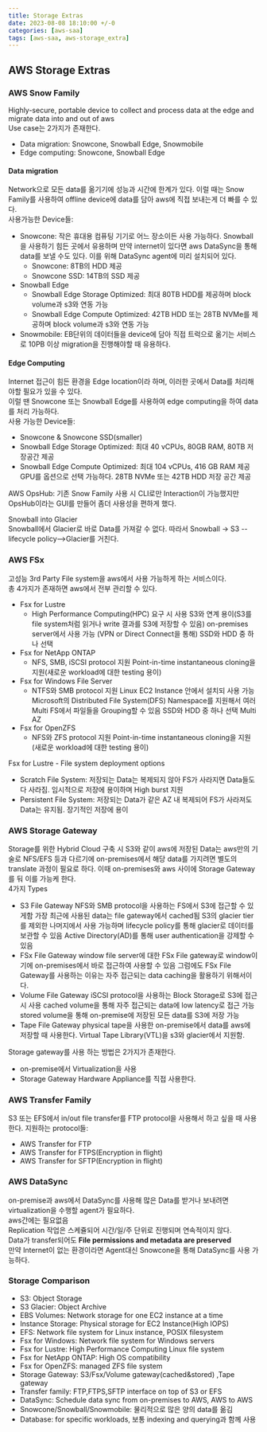 ```yaml
---
title: Storage Extras
date: 2023-08-08 18:10:00 +/-0
categories: [aws-saa]
tags: [aws-saa, aws-storage_extra]
---
```


## AWS Storage Extras

### AWS Snow Family

Highly-secure, portable device to collect and process data at the edge and migrate data into and out of aws  
Use case는 2가지가 존재한다.

- Data migration: Snowcone, Snowball Edge, Snowmobile
- Edge computing: Snowcone, Snowball Edge

#### Data migration

Network으로 모든 data를 옮기기에 성능과 시간에 한계가 있다. 이럴 때는 Snow Family를 사용하여 offline device에 data를 담아 aws에 직접 보내는게 더 빠를 수 있다.  
사용가능한 Device들:

- Snowcone: 작은 휴대용 컴퓨팅 기기로 어느 장소이든 사용 가능하다. Snowball을 사용하기 힘든 곳에서 유용하며 만약 internet이 있다면 aws DataSync을 통해 data를 보낼 수도 있다. 이를 위해 DataSync agent에 미리 설치되어 있다.
  - Snowcone: 8TB의 HDD 제공
  - Snowcone SSD: 14TB의 SSD 제공
- Snowball Edge
  - Snowball Edge Storage Optimized: 최대 80TB HDD를 제공하며 block volume과 s3와 연동 가능
  - Snowball Edge Compute Optimized: 42TB HDD 또는 28TB NVMe를 제공하며 block volume과 s3와 연동 가능
- Snowmobile: EB단위의 데이터들을 device에 담아 직접 트럭으로 옮기는 서비스로 10PB 이상 migration을 진행해야할 때 유용하다.

#### Edge Computing

Internet 접근이 힘든 환경을 Edge location이라 하며, 이러한 곳에서 Data를 처리해야할 필요가 있을 수 있다.  
이럴 땐 Snowcone 또는 Snowball Edge를 사용하여 edge computing을 하여 data를 처리 가능하다.  
사용 가능한 Device들:

- Snowcone & Snowcone SSD(smaller)
- Snowball Edge Storage Optimized: 최대 40 vCPUs, 80GB RAM, 80TB 저장공간 제공
- Snowball Edge Compute Optimized: 최대 104 vCPUs, 416 GB RAM 제공 GPU를 옵션으로 선택 가능하다. 28TB NVMe 또는 42TB HDD 저장 공간 제공

AWS OpsHub: 기존 Snow Family 사용 시 CLI로만 Interaction이 가능했지만 OpsHub이라는 GUI를 만들어 좀더 사용성을 편하게 했다.

Snowball into Glacier  
Snowball에서 Glacier로 바로 Data를 가져갈 수 없다. 따라서 Snowball -> S3 --lifecycle policy-->Glacier를 거친다.

### AWS FSx

고성능 3rd Party File system을 aws에서 사용 가능하게 하는 서비스이다.  
총 4가지가 존재하면 aws에서 전부 관리할 수 있다.

- Fsx for Lustre
  - High Performance Computing(HPC) 요구 시 사용
    S3와 연계 용이(S3를 file system처럼 읽거나 write 결과를 S3에 저장할 수 있음)
    on-premises server에서 사용 가능 (VPN or Direct Connect을 통해)
    SSD와 HDD 중 하나 선택
- Fsx for NetApp ONTAP
  - NFS, SMB, iSCSI protocol 지원
    Point-in-time instantaneous cloning을 지원(새로운 workload에 대한 testing 용이)
- Fsx for Windows File Server
  - NTFS와 SMB protocol 지원
    Linux EC2 Instance 안에서 설치되 사용 가능
    Microsoft의 Distributed File System(DFS) Namespace를 지원해서 여러 Multi FS에서 파일들을 Grouping할 수 있음
    SSD와 HDD 중 하나 선택
    Multi AZ
- Fsx for OpenZFS
  - NFS와 ZFS protocol 지원
    Point-in-time instantaneous cloning을 지원(새로운 workload에 대한 testing 용이)

Fsx for Lustre - File system deployment options

- Scratch File System: 저장되는 Data는 복제되지 않아 FS가 사라지면 Data들도 다 사라짐. 임시적으로 저장에 용이하며 High burst 지원
- Persistent File System: 저장되는 Data가 같은 AZ 내 복제되어 FS가 사라져도 Data는 유지됨. 장기적인 저장에 용이

### AWS Storage Gateway

Storage를 위한 Hybrid Cloud 구축 시 S3와 같이 aws에 저장된 Data는 aws만의 기술로 NFS/EFS 등과 다르기에 on-premises에서 해당 data를 가지려면 별도의 translate 과정이 필요로 하다. 이때 on-premises와 aws 사이에 Storage Gateway를 둬 이를 가능케 한다.  
4가지 Types

- S3 File Gateway
  NFS와 SMB protocol을 사용하는 FS에서 S3에 접근할 수 있게함
  가장 최근에 사용된 data는 file gateway에서 cached됨
  S3의 glacier tier를 제외한 나머지에서 사용 가능하며 lifecycle policy를 통해 glacier로 데이터를 보관할 수 있음
  Active Directory(AD)를 통해 user authentication을 강제할 수 있음
- FSx File Gateway
  window file server에 대한 FSx File gateway로 window이기에 on-premises에서 바로 접근하여 사용할 수 있음
  그럼에도 FSx File Gateway를 사용하는 이유는 자주 접근되는 data caching을 활용하기 위해서이다.
- Volume File Gateway
  iSCSI protocol을 사용하는 Block Storage로 S3에 접근 시 사용
  cached volume을 통해 자주 접근되는 data에 low latency로 접근 가능
  stored volume을 통해 on-premise에 저장된 모든 data를 S3에 저장 가능
- Tape File Gateway
  physical tape을 사용한 on-premise에서 data를 aws에 저장할 때 사용한다.
  Virtual Tape Library(VTL)을 s3와 glacier에서 지원함.

Storage gateway를 사용 하는 방법은 2가지가 존재한다.

- on-premise에서 Virtualization을 사용
- Storage Gateway Hardware Appliance를 직접 사용한다.

### AWS Transfer Family

S3 또는 EFS에서 in/out file transfer를 FTP protocol을 사용해서 하고 싶을 때 사용한다.
지원하는 protocol들:

- AWS Transfer for FTP
- AWS Transfer for FTPS(Encryption in flight)
- AWS Transfer for SFTP(Encryption in flight)

### AWS DataSync

on-premise과 aws에서 DataSync를 사용해 많은 Data를 받거나 보내려면 virtualization을 수행할 agent가 필요하다.  
aws간에는 필요없음  
Replication 작업은 스케쥴되어 시간/일/주 단위로 진행되며 연속적이지 않다.  
Data가 transfer되어도 **File permissions and metadata are preserved**  
만약 Internet이 없는 환경이라면 Agent대신 Snowcone을 통해 DataSync를 사용 가능하다.

### Storage Comparison

- S3: Object Storage
- S3 Glacier: Object Archive
- EBS Volumes: Network storage for one EC2 instance at a time
- Instance Storage: Physical storage for EC2 Instance(High IOPS)
- EFS: Network file system for Linux instance, POSIX filesystem
- Fsx for Windows: Network file system for Windows servers
- Fsx for Lustre: High Performance Computing Linux file system
- Fsx for NetApp ONTAP: High OS compatibility
- Fsx for OpenZFS: managed ZFS file system
- Storage Gateway: S3/Fsx/Volume gateway(cached&stored) ,Tape gateway
- Transfer family: FTP,FTPS,SFTP interface on top of S3 or EFS
- DataSync: Schedule data sync from on-premises to AWS, AWS to AWS
- Snowcone/Snowball/Snowmobile: 물리적으로 많은 양의 data를 옮김
- Database: for specific workloads, 보통 indexing and querying과 함께 사용

